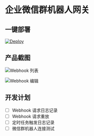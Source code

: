 # 企业微信群机器人网关

## 一键部署

[![Deploy](https://www.herokucdn.com/deploy/button.svg)](https://heroku.com/deploy)

## 产品截图

![Webhook 列表](https://i.loli.net/2019/12/23/TFJMLk37EUbIgBx.png)

![Webhook 编辑](https://i.loli.net/2019/12/23/athHOTeY3NIvwKW.png)

## 开发计划

- [ ] Webhook 请求日志记录
- [ ] Webhook 请求重放
- [ ] 定时任务触发日志记录
- [ ] 微信群机器人连接测试

